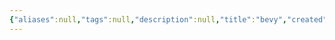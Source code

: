 ```yaml
---
{"aliases":null,"tags":null,"description":null,"title":"bevy","created":"2023-03-26T21:48:27","updated":"2023-07-15T21:30:21","dg-publish":true,"permalink":"/docs/bevy/","dgPassFrontmatter":true}
---
```


